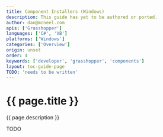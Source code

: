 ```yaml
---
title: Component Installers (Windows)
description: This guide has yet to be authored or ported.
author: dan@mcneel.com
apis: ['Grasshopper']
languages: ['C#', 'VB']
platforms: ['Windows']
categories: ['Overview']
origin: unset
order: 4
keywords: ['developer', 'grasshopper', 'components']
layout: toc-guide-page
TODO: 'needs to be written'
---
```


# {{ page.title }}

{{ page.description }}

TODO
